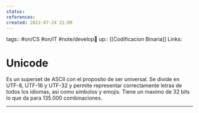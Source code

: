 ```yaml
---
status:
references:
created: 2022-07-24 21:08
---
```

tags:: #on/CS  #on/IT #note/develop🍃 
up:: [[Codificacion Binaria]]
Links: 
# Unicode
Es un superset de ASCII con el proposito de ser universal. Se divide en UTF-8, UTF-16 y UTF-32 y permite representar correctamente letras de todos los idiomas, asi como simbolos y emojis. Tiene un maximo de 32 bits lo que da para 135.000 combinaciones.
___

